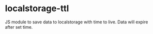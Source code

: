 # localstorage-ttl
JS module to save data to localstorage with time to live. Data will expire after set time.
